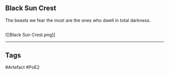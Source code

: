 ## Black Sun Crest
The beasts we fear the most
are the ones who dwell in total darkness.
##
![[Black Sun Crest.png]]

---
## Tags
#Artefact
#PoE2